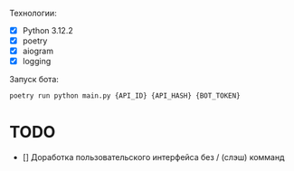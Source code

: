 Технологии:
- [x] Python 3.12.2
- [x] poetry
- [x] aiogram
- [x] logging

Запуск бота:
```python
poetry run python main.py {API_ID} {API_HASH} {BOT_TOKEN}
```

# TODO
- [] Доработка пользовательского интерфейса без / (слэш) комманд


